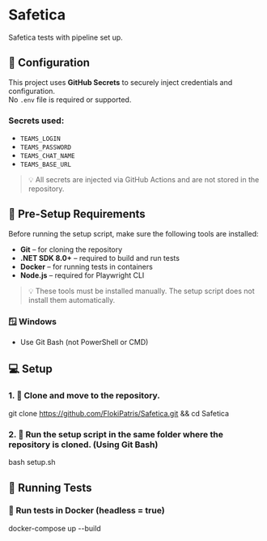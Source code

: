 # Safetica
Safetica tests with pipeline set up.

## 🔐 Configuration
This project uses **GitHub Secrets** to securely inject credentials and configuration.  
No `.env` file is required or supported.

### Secrets used:
- `TEAMS_LOGIN`
- `TEAMS_PASSWORD`
- `TEAMS_CHAT_NAME`
- `TEAMS_BASE_URL`

> 💡 All secrets are injected via GitHub Actions and are not stored in the repository.

## 🔧 Pre-Setup Requirements
Before running the setup script, make sure the following tools are installed:

- **Git** – for cloning the repository  
- **.NET SDK 8.0+** – required to build and run tests  
- **Docker** – for running tests in containers  
- **Node.js** – required for Playwright CLI

> 💡 These tools must be installed manually. The setup script does not install them automatically.

### 🪟 Windows
- Use Git Bash (not PowerShell or CMD)

## 💻 Setup
### 1. 🧾 Clone and move to the repository.
git clone https://github.com/FlokiPatris/Safetica.git && cd Safetica 

### 2. 🚀 Run the setup script in the same folder where the repository is cloned. (Using Git Bash)
bash setup.sh

## 🧪 Running Tests
### 🐳 Run tests in Docker (headless = true)
docker-compose up --build

